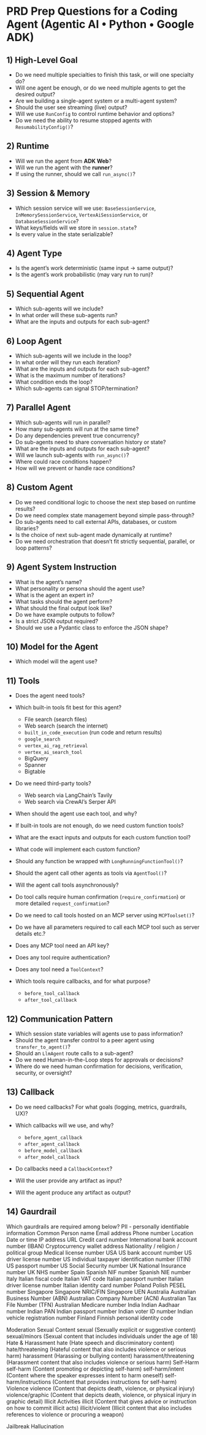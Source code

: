 # PRD Prep Questions for a Coding Agent (Agentic AI • Python • Google ADK)

## 1) High-Level Goal

* Do we need multiple specialties to finish this task, or will one specialty do?
* Will one agent be enough, or do we need multiple agents to get the desired output?
* Are we building a single-agent system or a multi-agent system?
* Should the user see streaming (live) output?
* Will we use `RunConfig` to control runtime behavior and options?
* Do we need the ability to resume stopped agents with `ResumabilityConfig()`?

## 2) Runtime

* Will we run the agent from **ADK Web**?
* Will we run the agent with the **runner**?
* If using the runner, should we call `run_async()`?

## 3) Session & Memory

* Which session service will we use: `BaseSessionService`, `InMemorySessionService`, `VertexAiSessionService`, or `DatabaseSessionService`?
* What keys/fields will we store in `session.state`?
* Is every value in the state serializable?

## 4) Agent Type

* Is the agent’s work deterministic (same input → same output)?
* Is the agent’s work probabilistic (may vary run to run)?

## 5) Sequential Agent

* Which sub-agents will we include?
* In what order will these sub-agents run?
* What are the inputs and outputs for each sub-agent?

## 6) Loop Agent

* Which sub-agents will we include in the loop?
* In what order will they run each iteration?
* What are the inputs and outputs for each sub-agent?
* What is the maximum number of iterations?
* What condition ends the loop?
* Which sub-agents can signal STOP/termination?

## 7) Parallel Agent

* Which sub-agents will run in parallel?
* How many sub-agents will run at the same time?
* Do any dependencies prevent true concurrency?
* Do sub-agents need to share conversation history or state?
* What are the inputs and outputs for each sub-agent?
* Will we launch sub-agents with `run_async()`?
* Where could race conditions happen?
* How will we prevent or handle race conditions?

## 8) Custom Agent

* Do we need conditional logic to choose the next step based on runtime results?
* Do we need complex state management beyond simple pass-through?
* Do sub-agents need to call external APIs, databases, or custom libraries?
* Is the choice of next sub-agent made dynamically at runtime?
* Do we need orchestration that doesn’t fit strictly sequential, parallel, or loop patterns?

## 9) Agent System Instruction

* What is the agent’s name?
* What personality or persona should the agent use?
* What is the agent an expert in?
* What tasks should the agent perform?
* What should the final output look like?
* Do we have example outputs to follow?
* Is a strict JSON output required?
* Should we use a Pydantic class to enforce the JSON shape?

## 10) Model for the Agent

* Which model will the agent use?

## 11) Tools

* Does the agent need tools?
* Which built-in tools fit best for this agent?

  * File search (search files)
  * Web search (search the internet)
  * `built_in_code_execution` (run code and return results)
  * `google_search`
  * `vertex_ai_rag_retrieval`
  * `vertex_ai_search_tool`
  * BigQuery
  * Spanner
  * Bigtable
* Do we need third-party tools?

  * Web search via LangChain’s Tavily
  * Web search via CrewAI’s Serper API
* When should the agent use each tool, and why?
* If built-in tools are not enough, do we need custom function tools?
* What are the exact inputs and outputs for each custom function tool?
* What code will implement each custom function?
* Should any function be wrapped with `LongRunningFunctionTool()`?
* Should the agent call other agents as tools via `AgentTool()`?
* Will the agent call tools asynchronously?
* Do tool calls require human confirmation (`require_confirmation`) or more detailed `request_confirmation`?
* Do we need to call tools hosted on an MCP server using `MCPToolset()`?
* Do we have all parameters required to call each MCP tool such as server details etc.?
* Does any MCP tool need an API key?
* Does any tool require authentication?
* Does any tool need a `ToolContext`?
* Which tools require callbacks, and for what purpose?

  * `before_tool_callback`
  * `after_tool_callback`

## 12) Communication Pattern

* Which session state variables will agents use to pass information?
* Should the agent transfer control to a peer agent using `transfer_to_agent()`?
* Should an `LlmAgent` route calls to a sub-agent?
* Do we need Human-in-the-Loop steps for approvals or decisions?
* Where do we need human confirmation for decisions, verification, security, or oversight?

## 13) Callback

* Do we need callbacks? For what goals (logging, metrics, guardrails, UX)?
* Which callbacks will we use, and why?

  * `before_agent_callback`
  * `after_agent_callback`
  * `before_model_callback`
  * `after_model_callback`
* Do callbacks need a `CallbackContext`?
* Will the user provide any artifact as input?
* Will the agent produce any artifact as output?

## 14) Gaurdrail
Which gaurdrails are required among below?
PII - personally identifiable information
  Common
    Person name
    Email address
    Phone number
    Location
    Date or time
    IP address
    URL
    Credit card number
    International bank account number (IBAN)
    Cryptocurrency wallet address
    Nationality / religion / political group
    Medical license number
  USA
    US bank account number
    US driver license number
    US individual taxpayer identification number (ITIN)
    US passport number
    US Social Security number
  UK
    National Insurance number
    UK NHS number
  Spain
    Spanish NIF number
    Spanish NIE number
  Italy
    Italian fiscal code
    Italian VAT code
    Italian passport number
    Italian driver license number
    Italian identity card number
  Poland
    Polish PESEL number
  Singapore
    Singapore NRIC/FIN
    Singapore UEN
  Australia
    Australian Business Number (ABN)
    Australian Company Number (ACN)
    Australian Tax File Number (TFN)
    Australian Medicare number
  India
    Indian Aadhaar number
    Indian PAN
    Indian passport number
    Indian voter ID number
    Indian vehicle registration number
  Finland
    Finnish personal identity code

Moderation
  Sexual Content
    sexual (Sexually explicit or suggestive content)
    sexual/minors (Sexual content that includes individuals under the age of 18)
  Hate & Harassment
    hate (Hate speech and discriminatory content)
    hate/threatening (Hateful content that also includes violence or serious harm)
    harassment (Harassing or bullying content)
    harassment/threatening (Harassment content that also includes violence or serious harm)
  Self-Harm
    self-harm (Content promoting or depicting self-harm)
    self-harm/intent (Content where the speaker expresses intent to harm oneself)
    self-harm/instructions (Content that provides instructions for self-harm)
  Violence
    violence (Content that depicts death, violence, or physical injury)
    violence/graphic (Content that depicts death, violence, or physical injury in graphic detail)
  Illicit Activities
    illicit (Content that gives advice or instruction on how to commit illicit acts)
    illicit/violent (Illicit content that also includes references to violence or procuring a weapon)

Jailbreak
Hallucination

